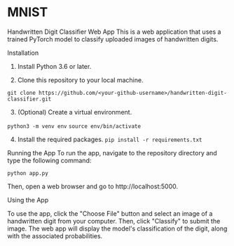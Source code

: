 # MNIST

Handwritten Digit Classifier Web App
This is a web application that uses a trained PyTorch model to classify uploaded images of handwritten digits.

Installation
1. Install Python 3.6 or later.

2. Clone this repository to your local machine.


```git clone https://github.com/<your-github-username>/handwritten-digit-classifier.git```

3. (Optional) Create a virtual environment.

```python3 -m venv env```
```source env/bin/activate```

4. Install the required packages.
```pip install -r requirements.txt```

Running the App
To run the app, navigate to the repository directory and type the following command:

```python app.py```

Then, open a web browser and go to http://localhost:5000.


Using the App

To use the app, click the "Choose File" button and select an image of a handwritten digit from your computer. Then, click "Classify" to submit the image. The web app will display the model's classification of the digit, along with the associated probabilities.
